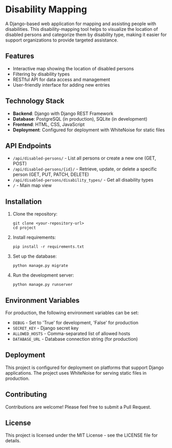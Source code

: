 # Disability Mapping

A Django-based web application for mapping and assisting people with disabilities. This disability-mapping tool helps to visualize the location of disabled persons and categorize them by disability type, making it easier for support organizations to provide targeted assistance.

## Features

- Interactive map showing the location of disabled persons
- Filtering by disability types
- RESTful API for data access and management
- User-friendly interface for adding new entries

## Technology Stack

- **Backend**: Django with Django REST Framework
- **Database**: PostgreSQL (in production), SQLite (in development)
- **Frontend**: HTML, CSS, JavaScript
- **Deployment**: Configured for deployment with WhiteNoise for static files

## API Endpoints

- `/api/disabled-persons/` - List all persons or create a new one (GET, POST)
- `/api/disabled-persons/{id}/` - Retrieve, update, or delete a specific person (GET, PUT, PATCH, DELETE)
- `/api/disabled-persons/disability_types/` - Get all disability types
- `/` - Main map view

## Installation

1. Clone the repository:

   ```
   git clone <your-repository-url>
   cd project
   ```

2. Install requirements:

   ```
   pip install -r requirements.txt
   ```

3. Set up the database:

   ```
   python manage.py migrate
   ```

4. Run the development server:
   ```
   python manage.py runserver
   ```

## Environment Variables

For production, the following environment variables can be set:

- `DEBUG` - Set to 'True' for development, 'False' for production
- `SECRET_KEY` - Django secret key
- `ALLOWED_HOSTS` - Comma-separated list of allowed hosts
- `DATABASE_URL` - Database connection string (for production)

## Deployment

This project is configured for deployment on platforms that support Django applications. The project uses WhiteNoise for serving static files in production.

## Contributing

Contributions are welcome! Please feel free to submit a Pull Request.

## License

This project is licensed under the MIT License - see the LICENSE file for details.
